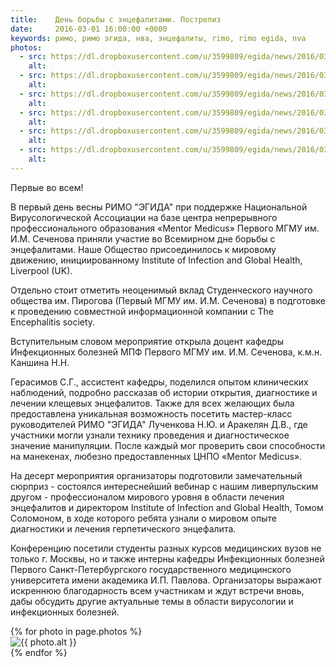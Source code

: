 ```yaml
---
title:    День борьбы с энцефалитами. Пострелиз
date:     2016-03-01 16:00:00 +0000
keywords: римо, римо эгида, нва, энцефалиты, rimo, rimo egida, nva
photos:
  - src: https://dl.dropboxusercontent.com/u/3599809/egida/news/2016/03/01/photo_1.jpg
    alt:
  - src: https://dl.dropboxusercontent.com/u/3599809/egida/news/2016/03/01/photo_2.jpg
    alt:
  - src: https://dl.dropboxusercontent.com/u/3599809/egida/news/2016/03/01/photo_3.jpg
    alt:
  - src: https://dl.dropboxusercontent.com/u/3599809/egida/news/2016/03/01/photo_4.jpg
    alt:
  - src: https://dl.dropboxusercontent.com/u/3599809/egida/news/2016/03/01/photo_5.jpg
    alt:
  - src: https://dl.dropboxusercontent.com/u/3599809/egida/news/2016/03/01/photo_6.jpg
    alt:
---
```


Первые во всем!

В первый день весны РИМО "ЭГИДА" при поддержке Национальной Вирусологической Ассоциации на базе центра непрерывного профессионального образования «Mentor Medicus» Первого МГМУ им. И.М. Сеченова приняли участие во Всемирном дне борьбы с энцефалитами. Наше Общество присоединилось к мировому движению, инициированному Institute of Infection and Global Health, Liverpool (UK).

<!--more-->

Отдельно стоит отметить неоценимый вклад Студенческого научного общества им. Пирогова (Первый МГМУ им. И.М. Сеченова) в подготовке к проведению совместной информационной компании с The Encephalitis society.

Вступительным словом мероприятие открыла доцент кафедры Инфекционных болезней МПФ Первого МГМУ им. И.М. Сеченова, к.м.н. Каншина Н.Н.

Герасимов С.Г., ассистент кафедры, поделился опытом клинических наблюдений, подробно рассказав об истории открытия, диагностике и лечении клещевых энцефалитов.
Также для всех желающих была предоставлена уникальная возможность посетить мастер-класс руководителей РИМО "ЭГИДА" Лученкова Н.Ю. и Аракелян Д.В., где участники могли узнали технику проведения и диагностическое значение манипуляции. После каждый мог проверить свои способности на манекенах, любезно предоставленных ЦНПО «Mentor Medicus».

На десерт мероприятия организаторы подготовили замечательный сюрприз - состоялся интереснейший вебинар с нашим ливерпульским другом - профессионалом мирового уровня в области лечения энцефалитов и директором Institute of Infection and Global Health, Томом Соломоном, в ходе которого ребята узнали о мировом опыте диагностики и лечения герпетического энцефалита.

Конференцию посетили студенты разных курсов медицинских вузов не только г. Москвы, но и также интерны кафедры Инфекционных болезней Первого Санкт-Петербургского государственного медицинского университета имени академика И.П. Павлова.
Организаторы выражают искреннюю благодарность всем участникам и ждут встречи вновь, дабы обсудить другие актуальные темы в области вирусологии и инфекционных болезней.

<div class="owl-post owl-carousel owl-theme">
    {% for photo in page.photos %}
        <div class="item"><img src="{{ photo.src }}" alt="{{ photo.alt }}"></div>
    {% endfor %}
</div>
